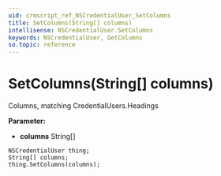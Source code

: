 ```yaml
---
uid: crmscript_ref_NSCredentialUser_SetColumns
title: SetColumns(String[] columns)
intellisense: NSCredentialUser.SetColumns
keywords: NSCredentialUser, GetColumns
so.topic: reference
---
```


# SetColumns(String[] columns)

Columns, matching CredentialUsers.Headings

**Parameter:** 
 - **columns** String[]

```crmscript
NSCredentialUser thing;
String[] columns;
thing.SetColumns(columns);
```

